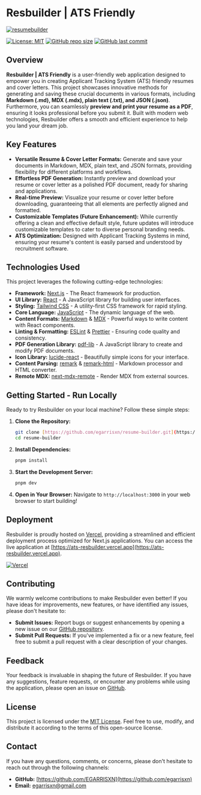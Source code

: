 # Resbuilder | ATS Friendly

[![resumebuilder](https://github.com/user-attachments/assets/22440a66-6de4-48a9-b504-504a23b3bddd)](https://ats-resbuilder.vercel.app)

[![License: MIT](https://img.shields.io/badge/License-MIT-yellow.svg)](LICENSE)
[![GitHub repo size](https://img.shields.io/github/repo-size/egarrisxn/resume-builder)](https://github.com/egarrisxn/resume-builder)
[![GitHub last commit](https://img.shields.io/github/last-commit/egarrisxn/resume-builder)](https://github.com/egarrisxn/resume-builder)

## Overview

**Resbuilder | ATS Friendly** is a user-friendly web application designed to empower you in creating Applicant Tracking System (ATS) friendly resumes and cover letters. This project showcases innovative methods for generating and saving these crucial documents in various formats, including **Markdown (.md), MDX (.mdx), plain text (.txt), and JSON (.json)**. Furthermore, you can seamlessly **preview and print your resume as a PDF**, ensuring it looks professional before you submit it. Built with modern web technologies, Resbuilder offers a smooth and efficient experience to help you land your dream job.

## Key Features

- **Versatile Resume & Cover Letter Formats:** Generate and save your documents in Markdown, MDX, plain text, and JSON formats, providing flexibility for different platforms and workflows.
- **Effortless PDF Generation:** Instantly preview and download your resume or cover letter as a polished PDF document, ready for sharing and applications.
- **Real-time Preview:** Visualize your resume or cover letter before downloading, guaranteeing that all elements are perfectly aligned and formatted.
- **Customizable Templates (Future Enhancement):** While currently offering a clean and effective default style, future updates will introduce customizable templates to cater to diverse personal branding needs.
- **ATS Optimization:** Designed with Applicant Tracking Systems in mind, ensuring your resume's content is easily parsed and understood by recruitment software.

## Technologies Used

This project leverages the following cutting-edge technologies:

- **Framework:** [Next.js](https://nextjs.org/) - The React framework for production.
- **UI Library:** [React](https://react.dev/) - A JavaScript library for building user interfaces.
- **Styling:** [Tailwind CSS](https://tailwindcss.com/) - A utility-first CSS framework for rapid styling.
- **Core Language:** [JavaScript](https://developer.mozilla.org/en-US/docs/Web/JavaScript) - The dynamic language of the web.
- **Content Formats:** [Markdown](https://www.markdownguide.org/) & [MDX](https://mdxjs.com/) - Powerful ways to write content with React components.
- **Linting & Formatting:** [ESLint](https://eslint.org/) & [Prettier](https://prettier.io/) - Ensuring code quality and consistency.
- **PDF Generation Library:** [pdf-lib](https://pdf-lib.js.org/) - A JavaScript library to create and modify PDF documents.
- **Icon Library:** [lucide-react](https://lucide.dev/) - Beautifully simple icons for your interface.
- **Content Parsing:** [remark](https://remark.js.org/) & [remark-html](https://github.com/remarkjs/remark-html) - Markdown processor and HTML converter.
- **Remote MDX:** [next-mdx-remote](https://github.com/hashicorp/next-mdx-remote) - Render MDX from external sources.

## Getting Started - Run Locally

Ready to try Resbuilder on your local machine? Follow these simple steps:

1.  **Clone the Repository:**
    ```bash
    git clone [https://github.com/egarrisxn/resume-builder.git](https://github.com/egarrisxn/resume-builder.git)
    cd resume-builder
    ```
2.  **Install Dependencies:**
    ```bash
    pnpm install
    ```
3.  **Start the Development Server:**
    ```bash
    pnpm dev
    ```
4.  **Open in Your Browser:** Navigate to `http://localhost:3000` in your web browser to start building!

## Deployment

Resbuilder is proudly hosted on [Vercel](https://vercel.com/), providing a streamlined and efficient deployment process optimized for Next.js applications. You can access the live application at [https://ats-resbuilder.vercel.app](https://ats-resbuilder.vercel.app).

[![Vercel](https://vercel.com/button)](https://ats-resbuilder.vercel.app)

## Contributing

We warmly welcome contributions to make Resbuilder even better! If you have ideas for improvements, new features, or have identified any issues, please don't hesitate to:

- **Submit Issues:** Report bugs or suggest enhancements by opening a new issue on our [GitHub repository](https://github.com/egarrisxn/resume-builder/issues).
- **Submit Pull Requests:** If you've implemented a fix or a new feature, feel free to submit a pull request with a clear description of your changes.

## Feedback

Your feedback is invaluable in shaping the future of Resbuilder. If you have any suggestions, feature requests, or encounter any problems while using the application, please open an issue on [GitHub](https://github.com/egarrisxn/resume-builder/issues).

## License

This project is licensed under the [MIT License](LICENSE). Feel free to use, modify, and distribute it according to the terms of this open-source license.

## Contact

If you have any questions, comments, or concerns, please don't hesitate to reach out through the following channels:

- **GitHub:** [https://github.com/EGARRISXN](https://github.com/egarrisxn)
- **Email:** egarrisxn@gmail.com
